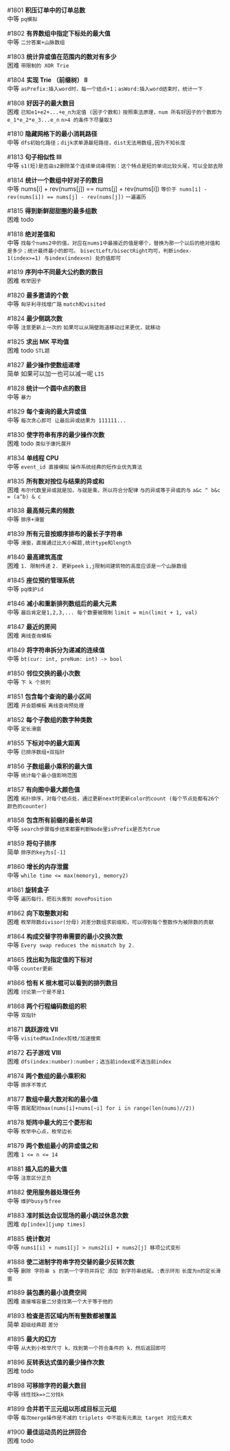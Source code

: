 #1801 **积压订单中的订单总数**  
中等
`pq模拟`

#1802 **有界数组中指定下标处的最大值**  
中等
`二分答案+山脉数组`

#1803 **统计异或值在范围内的数对有多少**  
困难
`带限制的 XOR Trie`

#1804 **实现 Trie （前缀树） II**  
中等
`asPrefix:插入word时，每一个结点+1；asWord:插入word结束时，统计一下`

#1808 **好因子的最大数目**  
困难
`已知e1+e2+...+e_n为定值 (因子个数和)`
`按照乘法原理，num 所有好因子的个数即为e_1*e_2*e_3...e_n`
`n>4 的条件下尽量取3`

#1810 **隐藏网格下的最小消耗路径**  
中等
`dfs初始化路径；dijk求单源最短路径，dist无法用数组,因为不知长度`

#1813 **句子相似性 III**  
中等
`s1(短)是否由s2删除某个连续单词串得到：这个特点是短的单词比较头尾，可以全部去除`

#1814 **统计一个数组中好对子的数目**  
中等
nums[i] + rev(nums[j]) == nums[j] + rev(nums[i])
`等价于 nums[i] - rev(nums[i]) == nums[j] - rev(nums[j])`
`一遍遍历`

#1815 **得到新鲜甜甜圈的最多组数**  
困难
todo

#1818 **绝对差值和**  
中等
`找每个nums2中的值，对应在nums1中最接近的值是哪个，替换为那一个以后的绝对值和是多少；统计最终最小的即可。`
`bisectLeft/bisectRight均可，判断index-1(index>=1) 与index(index<n) 处的值即可 `

#1819 **序列中不同最大公约数的数目**  
困难
`枚举因子`

#1820 **最多邀请的个数**  
中等
`匈牙利寻找增广路`
`match和visited`

#1824 **最少侧跳次数**  
中等
`注意更新上一次的`
`如果可以从隔壁跑道移动过来更优，就移动`

#1825 **求出 MK 平均值**  
困难
todo
`STL题`

#1827 **最少操作使数组递增**  
简单
如果可以加一也可以减一呢
`LIS`

#1828 **统计一个圆中点的数目**  
中等
`暴力`

#1829 **每个查询的最大异或值**  
中等
`每次贪心即可 让最后异或结果为 111111...`

#1830 **使字符串有序的最少操作次数**  
困难
todo
`类似于康托展开`

#1834 **单线程 CPU**  
中等
`event_id 直接模拟`
`操作系统经典的短作业优先算法`

#1835 **所有数对按位与结果的异或和**  
困难
`布尔代数里异或就是加，与就是乘，所以符合分配律`
`与的异或等于异或的与`
`a&c ^ b&c = (a^b) & c`

#1838 **最高频元素的频数**  
中等
`排序+滑窗`

#1839 **所有元音按顺序排布的最长子字符串**  
中等
`滑窗，直接通过比大小解题,统计type和length`

#1840 **最高建筑高度**  
困难
`1. 限制传递`
`2. 更新peek`
`i,j限制间建筑物的高度应该是一个山脉数组`

#1845 **座位预约管理系统**  
中等
`pq维护id`

#1846 **减小和重新排列数组后的最大元素**  
中等
`最后肯定是1,2,3,... 每个数要被限制`
`limit = min(limit + 1, val)`

#1847 **最近的房间**  
困难
`离线查询模板`

#1849 **将字符串拆分为递减的连续值**  
中等
`bt(cur: int, preNum: int) -> bool`

#1850 **邻位交换的最小次数**  
中等
`下 k 个排列`

#1851 **包含每个查询的最小区间**  
困难
`开会题模板`
`离线查询预处理`

#1852 **每个子数组的数字种类数**  
中等
`定长滑窗`

#1855 **下标对中的最大距离**  
中等
`已排序数组+双指针`

#1856 **子数组最小乘积的最大值**  
中等
`统计每个最小值影响范围`

#1857 **有向图中最大颜色值**  
困难
`拓扑排序，对每个结点处，通过更新next时更新color的count (每个节点处都有26个颜色的counter)`

#1858 **包含所有前缀的最长单词**  
中等
`search步骤每步结束都要判断Node里isPrefix是否为true`

#1859 **将句子排序**  
简单
`排序的key为s[-1]`

#1860 **增长的内存泄露**  
中等
`while time <= max(memory1, memory2)`

#1861 **旋转盒子**  
中等
`遍历每行，把石头搬到 movePosition`

#1862 **向下取整数对和**  
困难
`枚举除数divisor(分母)`
`对差分数组求前缀和，可以得到每个整数作为被除数的贡献`

#1864 **构成交替字符串需要的最小交换次数**  
中等
`Every swap reduces the mismatch by 2.`

#1865 **找出和为指定值的下标对**  
中等
`counter更新`

#1866 **恰有 K 根木棍可以看到的排列数目**  
困难
`讨论第一个是不是1`

#1868 **两个行程编码数组的积**  
中等
`双指针`

#1871 **跳跃游戏 VII**  
中等
`visitedMaxIndex剪枝/加速搜索`

#1872 **石子游戏 VIII**  
困难
`dfs(index:number):number；选当前index或不选当前index`

#1874 **两个数组的最小乘积和**  
中等
`排序不等式`

#1877 **数组中最大数对和的最小值**  
中等
`首尾配对max(nums[i]+nums[~i] for i in range(len(nums)//2))`

#1878 **矩阵中最大的三个菱形和**  
中等
`枚举中心点，枚举边长`

#1879 **两个数组最小的异或值之和**  
困难
`1 <= n <= 14`

#1881 **插入后的最大值**  
中等
`注意区分正负`

#1882 **使用服务器处理任务**  
中等
`维护busy与free`

#1883 **准时抵达会议现场的最小跳过休息次数**  
困难
`dp[index][jump times]`

#1885 **统计数对**  
中等
`nums1[i] + nums1[j] > nums2[i] + nums2[j] 移项公式变形`

#1888 **使二进制字符串字符交替的最少反转次数**  
中等
`删除 字符串 s 的第一个字符并将它 添加 到字符串结尾。:表示环形`
`长度为n的定长滑窗`

#1889 **装包裹的最小浪费空间**  
困难
`直接堆容量二分查找第一个大于等于他的`

#1893 **检查是否区域内所有整数都被覆盖**  
简单
`超级经典题`
`差分`

#1895 **最大的幻方**  
中等
`从大到小枚举尺寸 k，找到第一个符合条件的 k，然后返回即可`

#1896 **反转表达式值的最少操作次数**  
困难
todo

#1898 **可移除字符的最大数目**  
中等
`线性找k=>二分找k`

#1899 **合并若干三元组以形成目标三元组**  
中等
`每次merge操作是不减的`
`triplets 中不能有元素比 target 对应元素大`

#1900 **最佳运动员的比拼回合**  
困难
todo

